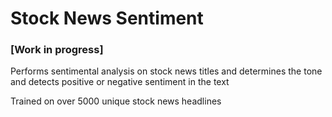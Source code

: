 # Stock News Sentiment

### **[Work in progress]**

 Performs sentimental analysis on stock news titles and determines the tone and detects positive or negative sentiment in the text

 Trained on over 5000 unique stock news headlines
